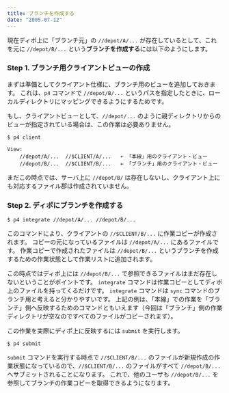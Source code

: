 ```yaml
---
title: ブランチを作成する
date: "2005-07-12"
---
```


現在ディポ上に「ブランチ元」の `//depot/A/...` が存在しているとして、これを元に `//depot/B/...` という**ブランチを作成する**には以下のようにします。

### Step 1. ブランチ用クライアントビューの作成

まずは準備としてクライアント仕様に、ブランチ用のビューを追加しておきます。
これは、`p4` コマンドで `//depot/B/...` というパスを指定したときに、ローカルディレクトリにマッピングできるようにするためです。

もし、クライアントビューとして、`//depot/...` のように親ディレクトリからのビューが指定されている場合は、この作業は必要ありません。

~~~
$ p4 client

View:
    //depot/A/...  //$CLIENT/A/...   ← 「本線」用のクライアント・ビュー
    //depot/B/...  //$CLIENT/B/...   ← 「ブランチ」用のクライアント・ビュー
~~~

まだこの時点では、サーバ上に `//depot/B/` は存在しないし、クライアント上にも対応するファイル郡は作成されていません。


### Step 2. ディポにブランチを作成する

~~~
$ p4 integrate //depot/A/... //depot/B/...
~~~

このコマンドにより、クライアントの `//$CLIENT/B/...` に作業コピーが作成されます。
コピーの元になっているファイルは `//depot/A/...` にあるファイルです。
作業コピーで作成されたファイルは `//depot/B/...` というブランチを作成するための作業状態として作業リストに追加されます。

この時点ではディポ上には `//depot/B/...` で参照できるファイルはまだ存在しないということがポイントです。
`integrate` コマンドは作業コピーとしてディポ上のファイルを持ってくるだけです。
`integrate` コマンドは `sync` コマンドのブランチ用と考えると分かりやすいです。
上記の例は、「本線」での作業を「ブランチ」側へ反映するためのコマンドともいえます（今回は「ブランチ」側の作業ディレクトリが空なのですべてのファイルがコピーされます）。

この作業を実際にディポ上に反映するには `submit` を実行します。

~~~
$ p4 submit
~~~

`submit` コマンドを実行する時点で `//$CLIENT/B/...` のファイルが新規作成の作業状態になっているので、`//$CLIENT/B/...` のファイルがすべて `//depot/B/...` へサブミットされることになります。
これで、他のユーザも `//depot/B/...` を参照してブランチの作業コピーを取得できるようになります。

